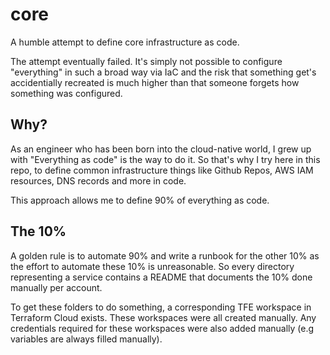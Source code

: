 # core

A humble attempt to define core infrastructure as code.

The attempt eventually failed. It's simply not possible to configure "everything" in such a broad way via IaC and the risk that something get's accidentially recreated is much higher than that someone forgets how something was configured.

## Why? 

As an engineer who has been born into the cloud-native world, I grew up with "Everything as code" is the way to do it. So that's why I try here in this repo, to define common infrastructure things like Github Repos, AWS IAM resources, DNS records and more in code.

This approach allows me to define 90% of everything as code.

## The 10%

A golden rule is to automate 90% and write a runbook for the other 10% as the effort to automate these 10% is unreasonable. So every directory representing a service contains a README that documents the 10% done manually per account.

To get these folders to do something, a corresponding TFE workspace in Terraform Cloud exists. These workspaces were all created manually. Any credentials required for these workspaces were also added manually (e.g variables are always filled manually).
